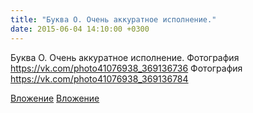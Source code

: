 ```yaml
---
title: "Буква О. Очень аккуратное исполнение."
date: 2015-06-04 14:10:00 +0300
---
```


Буква О. Очень аккуратное исполнение.
Фотография
https://vk.com/photo41076938_369136736
Фотография
https://vk.com/photo41076938_369136784

[Вложение](https://vk.com/photo41076938_369136736)
[Вложение](https://vk.com/photo41076938_369136784)

